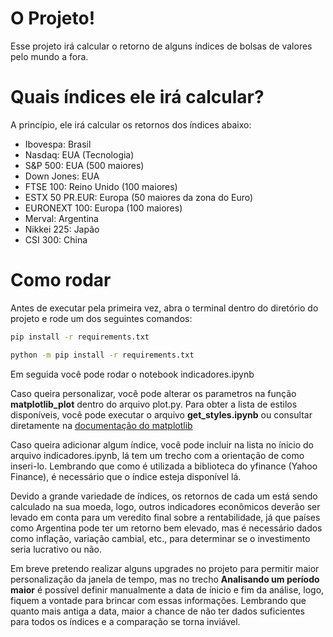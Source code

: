# O Projeto!

Esse projeto irá calcular o retorno de alguns índices de bolsas de valores pelo mundo a fora.


# Quais índices ele irá calcular?

A princípio, ele irá calcular os retornos dos índices abaixo:
- Ibovespa: Brasil
- Nasdaq: EUA (Tecnologia)
- S&P 500: EUA (500 maiores)
- Down Jones: EUA
- FTSE 100: Reino Unido (100 maiores)
- ESTX 50 PR.EUR: Europa (50 maiores da zona do Euro)
- EURONEXT 100: Europa (100 maiores)
- Merval: Argentina
- Nikkei 225: Japão
- CSI 300: China

# Como rodar
Antes de executar pela primeira vez, abra o terminal dentro do diretório do projeto e rode um dos seguintes comandos:

```bash
pip install -r requirements.txt
```

```bash
python -m pip install -r requirements.txt
```
Em seguida você pode rodar o notebook indicadores.ipynb

Caso queira personalizar, você pode alterar os parametros na função **matplotlib_plot** dentro do arquivo plot.py. Para obter a lista de estilos disponíveis, você pode executar o arquivo **get_styles.ipynb** ou consultar diretamente na [documentação do matplotlib](https://matplotlib.org/stable/gallery/style_sheets/style_sheets_reference.html)

Caso queira adicionar algum índice, você pode incluir na lista no ínicio do arquivo indicadores.ipynb, lá tem um trecho com a orientação de como inseri-lo. Lembrando que como é utilizada a biblioteca do yfinance (Yahoo Finance), é necessário que o índice esteja disponível lá.

Devido a grande variedade de índices, os retornos de cada um está sendo calculado na sua moeda, logo, outros indicadores econômicos deverão ser levado em conta para um veredito final sobre a rentabilidade, já que países como Argentina pode ter um retorno bem elevado, mas é necessário dados como inflação, variação cambial, etc., para determinar se o investimento seria lucrativo ou não.

Em breve pretendo realizar alguns upgrades no projeto para permitir maior personalização da janela de tempo, mas no trecho **Analisando um período maior** é possível definir manualmente a data de ínicio e fim da análise, logo, fiquem a vontade para brincar com essas informações. Lembrando que quanto mais antiga a data, maior a chance de não ter dados suficientes para todos os índices e a comparação se torna inviável.